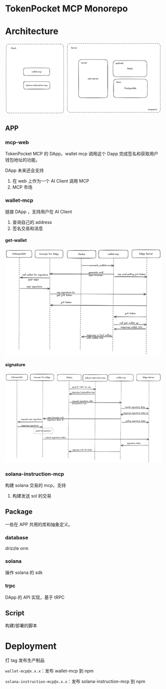 # TokenPocket MCP Monorepo

# Architecture

![1744964422525](image/README/1744964422525.png)

## APP

### mcp-web

TokenPocket MCP 的 DApp，wallet mcp 调用这个 Dapp 完成签名和获取用户钱包地址的功能。

DApp 未来还会支持

1. 在 web 上作为一个 AI Client 调用 MCP
2. MCP 市场

### wallet-mcp

链接 DApp ，支持用户在 AI Client

1. 查询自己的 address
2. 签名交易和消息

#### get-wallet

![1744963731451](image/README/1744963731451.png)

#### signature

![1744964114000](image/README/1744964114000.png)

### solana-instruction-mcp

构建 solana 交易的 mcp，支持

1. 构建发送 sol 的交易

## Package

一些在 APP 共用的库和抽象定义。

### database

drizzle orm

### solana

操作 solana 的 sdk

### trpc

DApp 的 API 实现，基于 tRPC

## Script

构建/部署的脚本

# Deployment

打 tag 发布生产制品

`wallet-mcp@x.x.x`：发布 wallet-mcp 到 npm

`solana-instruction-mcp@x.x.x`：发布 solana-instruction-mcp 到 npm
